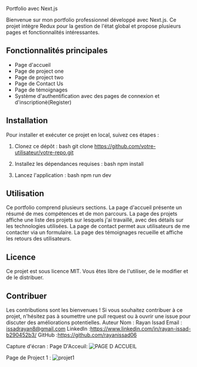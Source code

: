  Portfolio avec Next.js

Bienvenue sur mon portfolio professionnel développé avec Next.js. Ce projet intègre Redux pour la gestion de l'état global et propose plusieurs pages et fonctionnalités intéressantes.

## Fonctionnalités principales

- Page d'accueil
- Page de project one
- Page de project two
- Page de Contact Us
- Page de témoignages
- Système d'authentification avec des pages de connexion et d'inscriptionè(Register)

## Installation

Pour installer et exécuter ce projet en local, suivez ces étapes :

1. Clonez ce dépôt :
    bash
    git clone https://github.com/votre-utilisateur/votre-repo.git
    

2. Installez les dépendances requises :
    bash
    npm install
    

3. Lancez l'application :
    bash
    npm run dev
    



## Utilisation

Ce portfolio comprend plusieurs sections. La page d'accueil présente un résumé de mes compétences et de mon parcours. La page des projets affiche une liste des projets sur lesquels j'ai travaillé, avec des détails sur les technologies utilisées. La page de contact permet aux utilisateurs de me contacter via un formulaire. La page des témoignages recueille et affiche les retours des utilisateurs.

## Licence

Ce projet est sous licence MIT. Vous êtes libre de l'utiliser, de le modifier et de le distribuer.

## Contribuer

Les contributions sont les bienvenues ! Si vous souhaitez contribuer à ce projet, n'hésitez pas à soumettre une pull request ou à ouvrir une issue pour discuter des améliorations potentielles.
Auteur
Nom : Rayan Issad
Email : issadrayan8@gmail.com
LinkedIn :https://www.linkedin.com/in/rayan-issad-b290452b3/
GitHub :https://github.com/rayanissad06



Capture d'écran :
Page D'Acceuil:
![PAGE D ACCUEIL](https://github.com/user-attachments/assets/52a0043c-b7a0-4f21-b8cd-3529df710f3f)

Page de Project 1 :
![projet1](https://github.com/user-attachments/assets/4a40499c-337b-493c-b19c-40aad5eb25a4)


